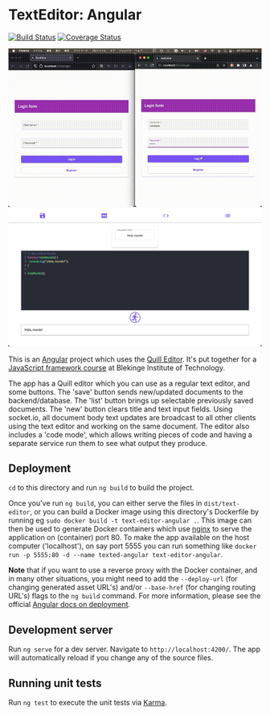 # TextEditor: Angular
[![Build Status](https://app.travis-ci.com/datalowe/text-editor-angular.svg?branch=main)](https://app.travis-ci.com/datalowe/text-editor-angular)
[![Coverage Status](https://coveralls.io/repos/github/datalowe/text-editor-angular/badge.svg?branch=main)](https://coveralls.io/github/datalowe/text-editor-angular?branch=main)

<img width="800px" alt="An animated demonstration of collaborating on running code editor examples." src="./readme_examples/text_editor_demo.gif">

<img width="600px" alt="An example screenshot of the editor's code mode." src="./readme_examples/text_code_editor_example.png">

This is an [Angular](https://angular.io) project which uses the [Quill Editor](https://quilljs.com/). It's put together for a [JavaScript framework course](https://jsramverk.se) at Blekinge Institute of Technology.

The app has a Quill editor which you can use as a regular text editor, and some buttons. The 'save' button sends new/updated documents to the backend/database. The 'list' button brings up selectable previously saved documents. The 'new' button clears title and text input fields. Using socket.io, all document body text updates are broadcast to all other clients using the text editor and working on the same document. The editor also includes a 'code mode', which allows writing pieces of code and having a separate service run them to see what output they produce.

## Deployment
`cd` to this directory and run `ng build` to build the project. 

Once you've run `ng build`, you can either serve the files in `dist/text-editor`, or you can build a Docker image using this directory's Dockerfile by running eg `sudo docker build -t text-editor-angular .`. This image can then be used to generate Docker containers which use [nginx](https://nginx.org/) to serve the application on (container) port 80. To make the app available on the host computer ('localhost'), on say port 5555 you can run something like `docker run -p 5555:80 -d --name texted-angular text-editor-angular`. 

__Note__ that if you want to use a reverse proxy with the Docker container, and in many other situations, you might need to add the `--deploy-url` (for changing generated asset URL's) and/or `--base-href` (for changing routing URL's) flags to the `ng build` command. For more information, please see the official [Angular docs on deployment](https://angular.io/guide/deployment#the-deploy-url).

## Development server
Run `ng serve` for a dev server. Navigate to `http://localhost:4200/`. The app will automatically reload if you change any of the source files.

## Running unit tests
Run `ng test` to execute the unit tests via [Karma](https://karma-runner.github.io).
